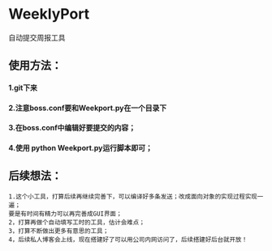 # WeeklyPort
自动提交周报工具

## 使用方法：
#### 1.git下来
#### 2.注意boss.conf要和Weekport.py在一个目录下
#### 3.在boss.conf中编辑好要提交的内容；
#### 4.使用 python Weekport.py运行脚本即可；

## 后续想法：
	1.这个小工具，打算后续再继续完善下，可以编译好多条发送；改成面向对象的实现过程实现一遍；
	要是有时间有精力可以再完善成GUI界面；
	2，打算再做个自动填写工时的工具，估计会难点；
	3，打算不断做出更多有意思的工具；
	4，后续私人博客会上线，现在搭建好了可以用公司内网访问了，后续搭建好后台就开放！
